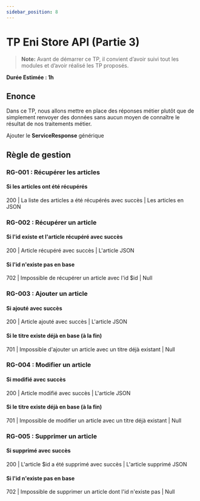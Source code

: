 ```yaml
---
sidebar_position: 8
---
```


# TP Eni Store API (Partie 3)

> **Note:** Avant de démarrer ce TP, il convient d’avoir suivi tout les modules et d’avoir réalisé les TP proposés.

**Durée Estimée : 1h**

## Enonce

Dans ce TP, nous allons mettre en place des réponses métier plutôt que de simplement renvoyer des données sans aucun moyen de connaître le résultat de nos traitements métier.

Ajouter le **ServiceResponse** générique

## Règle de gestion

### RG-001 : Récupérer les articles

#### Si les articles ont été récupérés
200 | La liste des articles a été récupérés avec succès | Les articles en JSON

### RG-002 : Récupérer un article

#### Si l'id existe et l'article récupéré avec succès
200 | Article récupéré avec succès | L'article JSON 

#### Si l'id n'existe pas en base
702 | Impossible de récupérer un article avec l'id $id | Null

### RG-003 : Ajouter un article

#### Si ajouté avec succès
200 | Article ajouté avec succès | L'article JSON 

#### Si le titre existe déjà en base (à la fin)
701 | Impossible d'ajouter un article avec un titre déjà existant | Null

### RG-004 : Modifier un article

#### Si modifié avec succès
200 | Article modifié avec succès | L'article JSON 

#### Si le titre existe déjà en base (à la fin)
701 | Impossible de modifier un article avec un titre déjà existant | Null

### RG-005 : Supprimer un article

#### Si supprimé avec succès
200 | L'article $id a été supprimé avec succès | L'article supprimé JSON 

#### Si l'id n'existe pas en base
702 | Impossible de supprimer un article dont l'id n'existe pas | Null
